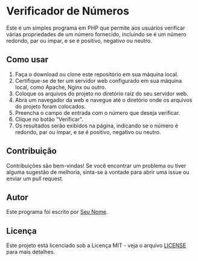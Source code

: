 # Verificador de Números

Este é um simples programa em PHP que permite aos usuários verificar várias propriedades de um número fornecido, incluindo se é um número redondo, par ou ímpar, e se é positivo, negativo ou neutro.

## Como usar

1. Faça o download ou clone este repositório em sua máquina local.
2. Certifique-se de ter um servidor web configurado em sua máquina local, como Apache, Nginx ou outro.
3. Coloque os arquivos do projeto no diretório raiz do seu servidor web.
4. Abra um navegador da web e navegue até o diretório onde os arquivos do projeto foram colocados.
5. Preencha o campo de entrada com o número que deseja verificar.
6. Clique no botão "Verificar".
7. Os resultados serão exibidos na página, indicando se o número é redondo, par ou ímpar, e se é positivo, negativo ou neutro.

## Contribuição

Contribuições são bem-vindas! Se você encontrar um problema ou tiver alguma sugestão de melhoria, sinta-se à vontade para abrir uma issue ou enviar um pull request.

## Autor

Este programa foi escrito por [Seu Nome](https://github.com/ashuro-ryuki).

## Licença

Este projeto está licenciado sob a Licença MIT - veja o arquivo [LICENSE](LICENSE) para mais detalhes.
